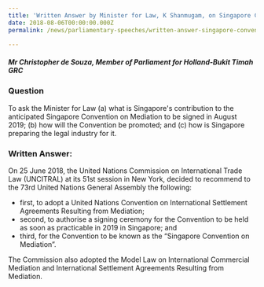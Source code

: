 ```yaml
---
title: 'Written Answer by Minister for Law, K Shanmugam, on Singapore Convention on Mediation'
date: 2018-08-06T00:00:00.000Z
permalink: /news/parliamentary-speeches/written-answer-singapore-convention-on-mediation/

---
```



##### **Mr Christopher de Souza, Member of Parliament for Holland-Bukit Timah GRC**

### **Question**

To ask the Minister for Law (a) what is Singapore's contribution to the anticipated Singapore Convention on Mediation to be signed in August 2019; (b) how will the Convention be promoted; and (c) how is Singapore preparing the legal industry for it.


### **Written Answer:**

On 25 June 2018, the United Nations Commission on International Trade Law (UNCITRAL) at its 51st session in New York, decided to recommend to the 73rd United Nations General Assembly the following:

* first, to adopt a United Nations Convention on International Settlement Agreements Resulting from Mediation;
* second, to authorise a signing ceremony for the Convention to be held as soon as practicable in 2019 in Singapore; and
* third, for the Convention to be known as the “Singapore Convention on Mediation”.

The Commission also adopted the Model Law on International Commercial Mediation and International Settlement Agreements Resulting from Mediation.
